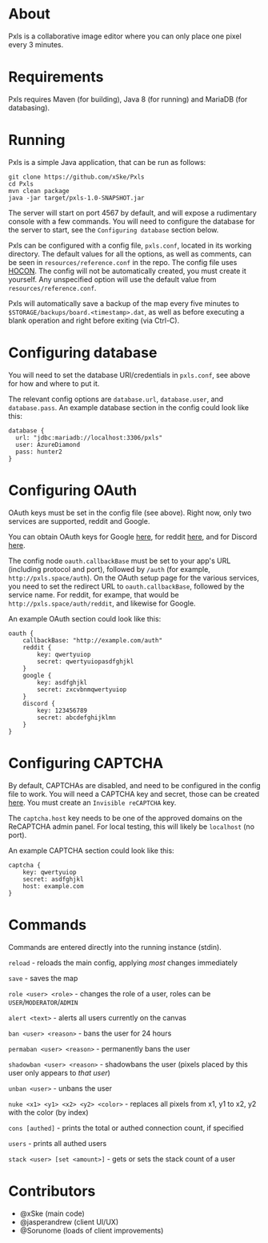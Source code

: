 # About
Pxls is a collaborative image editor where you can only place one pixel every 3 minutes.

# Requirements
Pxls requires Maven (for building), Java 8 (for running) and MariaDB (for databasing).

# Running
Pxls is a simple Java application, that can be run as follows:

    git clone https://github.com/xSke/Pxls
    cd Pxls
    mvn clean package
    java -jar target/pxls-1.0-SNAPSHOT.jar
  
The server will start on port 4567 by default, and will expose a rudimentary console with a few commands. 
You will need to configure the database for the server to start, see the `Configuring database` section below.

Pxls can be configured with a config file, `pxls.conf`, located in its working directory. The default values for all the options, as well as comments, can be seen in `resources/reference.conf` in the repo. The config file uses [HOCON](https://github.com/typesafehub/config/blob/master/HOCON.md).
The config will not be automatically created, you must create it yourself. Any unspecified option will use the default value from `resources/reference.conf`.

Pxls will automatically save a backup of the map every five minutes to `$STORAGE/backups/board.<timestamp>.dat`,
as well as before executing a blank operation and right before exiting (via Ctrl-C).

# Configuring database

You will need to set the database URI/credentials in `pxls.conf`, see above for how and where to put it.

The relevant config options are `database.url`, `database.user`, and `database.pass`. An example database section in the config could look like this:

    database {
      url: "jdbc:mariadb://localhost:3306/pxls"
      user: AzureDiamond
      pass: hunter2
    }

# Configuring OAuth

OAuth keys must be set in the config file (see above). Right now, only two services are supported, reddit and Google.

You can obtain OAuth keys for Google [here](console.developers.google.com), for reddit [here](https://www.reddit.com/prefs/apps), and for Discord [here](https://discordapp.com/developers/applications/me).

The config node `oauth.callbackBase` must be set to your app's URL (including protocol and port), followed by `/auth` (for example, `http://pxls.space/auth`).
On the OAuth setup page for the various services, you need to set the redirect URL to `oauth.callbackBase`, followed by the service name. For reddit, for exampe, that would be `http://pxls.space/auth/reddit`, and likewise for Google.

An example OAuth section could look like this:

    oauth {
        callbackBase: "http://example.com/auth"
        reddit {
            key: qwertyuiop
            secret: qwertyuiopasdfghjkl
        }
        google {
            key: asdfghjkl
            secret: zxcvbnmqwertyuiop
        }
        discord {
            key: 123456789
            secret: abcdefghijklmn
        }
    }
    
# Configuring CAPTCHA

By default, CAPTCHAs are disabled, and need to be configured in the config file to work.
You will need a CAPTCHA key and secret, those can be created [here](https://www.google.com/recaptcha/admin). You must create an `Invisible reCAPTCHA` key.

The `captcha.host` key needs to be one of the approved domains on the ReCAPTCHA admin panel. For local testing, this will likely be `localhost` (no port).

An example CAPTCHA section could look like this:

    captcha {
        key: qwertyuiop
        secret: asdfghjkl
        host: example.com
    }


# Commands

Commands are entered directly into the running instance (stdin).

`reload` - reloads the main config, applying *most* changes immediately

`save` - saves the map

`role <user> <role>` - changes the role of a user, roles can be `USER`/`MODERATOR`/`ADMIN`

`alert <text>` - alerts all users currently on the canvas

`ban <user> <reason>` - bans the user for 24 hours

`permaban <user> <reason>` - permanently bans the user

`shadowban <user> <reason>` - shadowbans the user (pixels placed by this user only appears to *that user*)

`unban <user>` - unbans the user

`nuke <x1> <y1> <x2> <y2> <color>` - replaces all pixels from x1, y1 to x2, y2 with the color (by index)

`cons [authed]` - prints the total or authed connection count, if specified

`users` - prints all authed users

`stack <user> [set <amount>]` - gets or sets the stack count of a user

# Contributors

* @xSke (main code)
* @jasperandrew (client UI/UX)
* @Sorunome (loads of client improvements)
